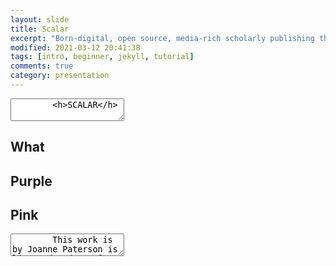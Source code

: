 ```yaml
---
layout: slide
title: Scalar
excerpt: "Born-digital, open source, media-rich scholarly publishing that's as easy as blogging"
modified: 2021-03-12 20:41:38
tags: [intro, beginner, jekyll, tutorial]
comments: true
category: presentation
---
```

<section data-markdown>
	<textarea data-template>
		<h>SCALAR</h>
	</textarea>
</section>
		 


<section data-markdown>
	<script type="text/template">
    - Free, open source, scholarly publishing platform <!-- .element: class="fragment" data-fragment-index="2" -->
    - Non-linear <!-- .element: class="fragment" data-fragment-index="1" -->
		- Media rich <!-- .element: class="fragment" data-fragment-index="1" -->
  </script>
</section>

<section data-background-image="https://live.staticflickr.com/65535/49705644698_b047084b4f_b.jpg">
  <h2>What</h2>
	<script type="text/template">
    - Suuports annontation <!-- .element: class="fragment" data-fragment-index="2" -->
    - As easy to use as most blogging software <!-- .element: class="fragment" data-fragment-index="1" -->
		- Supports collaborative writing <!-- .element: class="fragment" data-fragment-index="1" -->
  </script>
</section>

<section data-background-image="https://live.staticflickr.com/3859/14422655820_79f3f610e2_b.jpg">
  <h2>Purple</h2>
</section>

<section data-background-image="https://live.staticflickr.com/65535/50172192597_79773567d1_b.jpg">
  <h2>Pink</h2>
</section>
<section data-markdown>
	<textarea data-template>
		This work is by Joanne Paterson is licensed under a [CC-BY](http://creativecommons.org/licenses/by/4.0/)
    Creative Commons Attribution 4.0 International License.
	</textarea>
</section>
